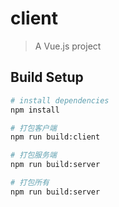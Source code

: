 # client

> A Vue.js project

## Build Setup

``` bash
# install dependencies
npm install

# 打包客户端
npm run build:client

# 打包服务端
npm run build:server

# 打包所有
npm run build:server